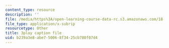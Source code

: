 ```yaml
---
content_type: resource
description: ''
file: /media/https%3A/open-learning-course-data-rc.s3.amazonaws.com/18-06sc-linear-algebra-fall-2011/b239a3e8abe750068f3425cb780f07d4_HEQuN0QELSQ.vtt
file_type: application/x-subrip
resourcetype: Other
title: 3play caption file
uid: b239a3e8-abe7-5006-8f34-25cb780f07d4
---
```

